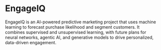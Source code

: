 # EngageIQ
EngageIQ is an AI-powered predictive marketing project that uses machine learning to forecast purchase likelihood and segment customers. It combines supervised and unsupervised learning, with future plans for neural networks, agentic AI, and generative models to drive personalized, data-driven engagement.
